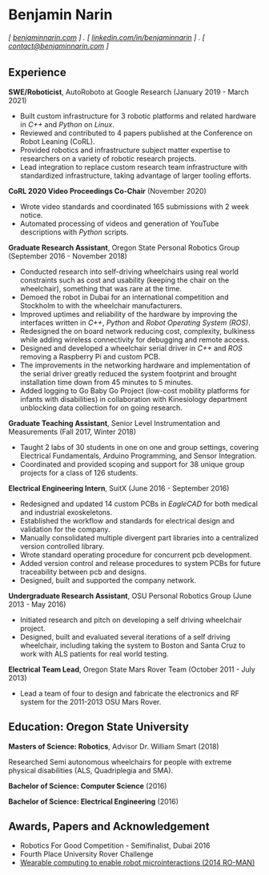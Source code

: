 Benjamin Narin
======

<!-- #### Roboticist with SWE and Electrical Engineering Experience.  -->
###### [ [benjaminnarin.com](http://benjmainnarin.com) ] . [ [linkedin.com/in/benjaminnarin](www.linkedin.com/in/benjaminnarin) ] . [ [contact@benjaminnarin.com](mailto:contact@benjaminnarin.com) ]

Experience
---------
**SWE/Roboticist**, AutoRoboto at Google Research (January 2019 - March 2021)

- Built custom infrastructure for 3 robotic platforms and related hardware in *C++* and *Python* on *Linux*.
- Reviewed and contributed to 4 papers published at the Conference on Robot Leaning (CoRL).
- Provided robotics and infrastructure subject matter expertise to researchers on a variety of robotic research projects.
- Lead integration to replace custom research team infrastructure with
standardized infrastructure, taking advantage of larger tooling efforts. 

**CoRL 2020 Video Proceedings Co-Chair** (November 2020)

- Wrote video standards and coordinated 165 submissions with 2 week notice.
- Automated processing of videos and generation of YouTube descriptions with *Python* scripts.

**Graduate Research Assistant**, Oregon State Personal Robotics Group (September 2016 - November 2018)

- Conducted research into self-driving wheelchairs using real world constraints such as cost and usability (keeping the chair on the wheelchair), something that was rare at the time. 
- Demoed the robot in Dubai for an international competition and Stockholm to with the wheelchair manufacturers. 
- Improved uptimes and reliability of the hardware by improving the interfaces written in *C++*, *Python* and *Robot Operating System (ROS)*. 
- Redesigned the on board network reducing cost, complexity, bulkiness while adding wireless connectivity for debugging and remote access.
- Designed and developed a wheelchair serial driver in *C++* and *ROS* removing a Raspberry Pi and custom PCB. 
- The improvements in the networking hardware and implementation of the serial driver greatly reduced the system footprint and brought installation time down from 45 minutes to 5 minutes. 
- Added logging to Go Baby Go Project (low-cost mobility platforms for infants with
disabilities) in collaboration with Kinesiology department unblocking data collection for on going research.

**Graduate Teaching Assistant**, Senior Level Instrumentation and Measurements (Fall 2017, Winter 2018)

- Taught 2 labs of 30 students in one on one and group settings, covering Electrical Fundamentals, Arduino Programming, and Sensor Integration. 
- Coordinated and provided scoping and support for 38 unique group projects for a class of 126 students.

**Electrical Engineering Intern**, SuitX (June 2016 - September 2016)

- Redesigned and updated 14 custom PCBs in *EagleCAD* for both medical and industrial exoskeletons.
- Established the workflow and standards for electrical design and validation for the company.
- Manually consolidated multiple divergent part libraries into a centralized version controlled library. 
- Wrote standard operating procedure for concurrent pcb development.
- Added version control and release procedures to system PCBs for future traceability between pcb and designs.
- Designed, built and supported the company network. 

**Undergraduate Research Assistant**, OSU Personal Robotics Group (June 2013 - May 2016)

- Initiated research and pitch on developing a self driving wheelchair project. 
- Designed, built and evaluated several iterations of a self driving wheelchair, including taking the system to Boston and Santa Cruz to work with ALS patients for real world testing.

**Electrical Team Lead**, Oregon State Mars Rover Team (October 2011 - July 2013)

- Lead a team of four to design and fabricate the electronics and RF system for the 2011-2013 OSU Mars Rover.

Education: Oregon State University
---------
**Masters of Science: Robotics**, Advisor Dr. William Smart (2018)

Researched Semi autonomous wheelchairs for people with extreme
physical disabilities (ALS, Quadriplegia and SMA).

**Bachelor of Science: Computer Science** (2016)

**Bachelor of Science: Electrical Engineering** (2016)

Awards, Papers and Acknowledgement
------
- Robotics For Good Competition - Semifinalist, Dubai 2016
- Fourth Place University Rover Challenge
- [Wearable computing to enable robot microinteractions (2014 RO-MAN)](http://citeseerx.ist.psu.edu/viewdoc/download?doi=10.1.1.724.9279&rep=rep1&type=pdf)

